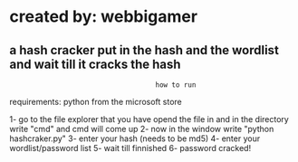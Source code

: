 # created by: webbigamer
a hash cracker put in the hash and the wordlist and wait till it cracks the hash
----------------------------------------------------------------------------------------------------------------
                                        how to run
requirements:
python from the microsoft store

1- go to the file explorer that you have opend the file in and in the directory write "cmd" and cmd will come up
2- now in the window write "python hashcraker.py"
3- enter your hash (needs to be md5)
4- enter your wordlist/password list
5- wait till finnished
6- password cracked!